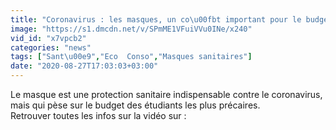 ```yaml
---
title: "Coronavirus : les masques, un co\u00fbt important pour le budget \u00e9tudiant"
image: "https://s1.dmcdn.net/v/SPmME1VFuiVVu0INe/x240"
vid_id: "x7vpcb2"
categories: "news"
tags: ["Sant\u00e9","Eco  Conso","Masques sanitaires"]
date: "2020-08-27T17:03:03+03:00"
---
```

Le masque est une protection sanitaire indispensable contre le coronavirus, mais qui pèse sur le budget des étudiants les plus précaires.  <br>Retrouver toutes les infos sur la vidéo sur : 
